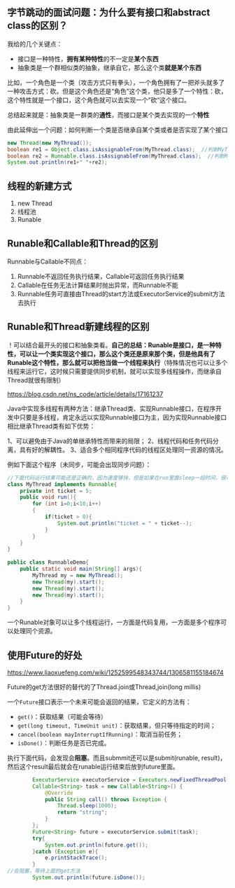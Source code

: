 ## 字节跳动的面试问题：**为什么要有**接口和abstract class的区别？

我给的几个关键点：

- 接口是一种特性，**拥有某种特性**的不一定是**某个东西**
- 抽象类是一个群相似类的抽象，继承自它，那么这个类**就是某个东西**

比如，一个角色是一个类（攻击方式只有拳头），一个角色拥有了一把斧头就多了一种攻击方式：砍。但是这个角色还是“角色”这个类，他只是多了一个特性：砍，这个特性就是一个接口，这个角色就可以去实现一个”砍“这个接口。

总结起来就是：抽象类是一群类的**通性**，而接口是某个类去实现的一个**特性**

由此延伸出一个问题：如何判断一个类是否继承自某个类或者是否实现了某个接口

```java
new Thread(new MyThread());
boolean re1 = Object.class.isAssignableFrom(MyThread.class);  //判断MyThread是否继承自Object
boolean re2 = Runnable.class.isAssignableFrom(MyThread.class);  //判断MyThread是否实现了Runable接口
System.out.println(re1+" "+re2);
```



## 线程的新建方式

1. new Thread
2. 线程池
3. Runable

## Runable和Callable和Thread的区别

Runnable与Callable不同点：

1. Runnable不返回任务执行结果，Callable可返回任务执行结果
2. Callable在任务无法计算结果时抛出异常，而Runnable不能
3. Runnable任务可直接由Thread的start方法或ExecutorService的submit方法去执行



## Runable和Thread新建线程的区别

！可以结合最开头的接口和抽象类看。**自己的总结：Runable是接口，是一种特性，可以让一个类实现这个接口，那么这个类还是原来那个类，但是他具有了Runable这个特性，那么就可以把他当做一个线程来执行**（特殊情况也可以让多个线程来运行它，这时候只需要提供同步机制，就可以实现多线程操作，而继承自Thread就很有限制）

https://blog.csdn.net/ns_code/article/details/17161237

Java中实现多线程有两种方法：继承Thread类、实现Runnable接口，在程序开发中只要是多线程，肯定永远以实现Runnable接口为主，因为实现Runnable接口相比继承Thread类有如下优势：

1、可以避免由于Java的单继承特性而带来的局限；
2、线程代码和任务代码分离，具有好的解耦性。
3、适合多个相同程序代码的线程区处理同一资源的情况。

例如下面这个程序（未同步，可能会出现同步问题）：

```java
//下面代码运行结果可能还是正确的，因为速度够快，但是如果在run里面sleep一段时间，很可能就会出问题
class MyThread implements Runnable{
	private int ticket = 5;
	public void run(){
		for (int i=0;i<10;i++)
		{
			if(ticket > 0){
				System.out.println("ticket = " + ticket--);
			}
		}
	}
}
 
public class RunnableDemo{
	public static void main(String[] args){
		MyThread my = new MyThread();
		new Thread(my).start();
		new Thread(my).start();
		new Thread(my).start();
	}
}
```

一个Runable对象可以让多个线程运行，一方面是代码复用，一方面是多个程序可以处理同个资源。



## 使用Future的好处

https://www.liaoxuefeng.com/wiki/1252599548343744/1306581155184674

Future的get方法很好的替代的了Thread.join或Thread,join(long millis)

一个`Future`接口表示一个未来可能会返回的结果，它定义的方法有：

- `get()`：获取结果（可能会等待）
- `get(long timeout, TimeUnit unit)`：获取结果，但只等待指定的时间；
- `cancel(boolean mayInterruptIfRunning)`：取消当前任务；
- `isDone()`：判断任务是否已完成。

执行下面代码，会发现会**阻塞**。而且submmit还可以是submit(runable, result)，然后这个result最后就会在runable运行结束后放到future里面。

```java
        ExecutorService executorService = Executors.newFixedThreadPool(4);
        Callable<String> task = new Callable<String>() {
            @Override
            public String call() throws Exception {
                Thread.sleep(1000);
                return "string";
            }
        };
        Future<String> future = executorService.submit(task);
        try{
            System.out.println(future.get());
        }catch (Exception e){
            e.printStackTrace();
        }
//会阻塞，等待上面的get方法
        System.out.println(future.isDone());
```

